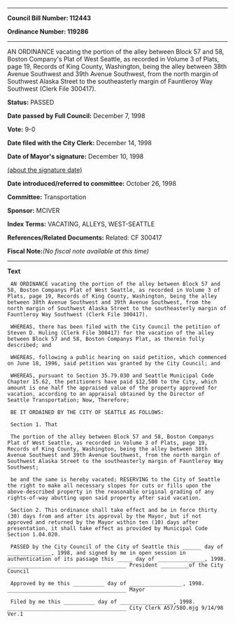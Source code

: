 

********

**Council Bill Number: 112443**
   
**Ordinance Number: 119286**
********

 AN ORDINANCE vacating the portion of the alley between Block 57 and 58, Boston Company's Plat of West Seattle, as recorded in Volume 3 of Plats, page 19, Records of King County, Washington, being the alley between 38th Avenue Southwest and 39th Avenue Southwest, from the north margin of Southwest Alaska Street to the southeasterly margin of Fauntleroy Way Southwest (Clerk File 300417).

**Status:** PASSED
   
**Date passed by Full Council:** December 7, 1998
   
**Vote:** 9-0
   
**Date filed with the City Clerk:** December 14, 1998
   
**Date of Mayor's signature:** December 10, 1998
   
[(about the signature date)](/~public/approvaldate.htm)
   
   
   
**Date introduced/referred to committee:** October 26, 1998
   
**Committee:** Transportation
   
**Sponsor:** MCIVER
   
   
**Index Terms:** VACATING, ALLEYS, WEST-SEATTLE

**References/Related Documents:** Related: CF 300417

**Fiscal Note:**_(No fiscal note available at this time)_

********

**Text**
   
```
 AN ORDINANCE vacating the portion of the alley between Block 57 and 58, Boston Companys Plat of West Seattle, as recorded in Volume 3 of Plats, page 19, Records of King County, Washington, being the alley between 38th Avenue Southwest and 39th Avenue Southwest, from the north margin of Southwest Alaska Street to the southeasterly margin of Fauntleroy Way Southwest (Clerk File 300417).

 WHEREAS, there has been filed with the City Council the petition of Steven D. Huling (Clerk File 300417) for the vacation of the alley between Block 57 and 58, Boston Companys Plat, as therein fully described; and

 WHEREAS, following a public hearing on said petition, which commenced on June 18, 1996, said petition was granted by the City Council; and

 WHEREAS, pursuant to Section 35.79.030 and Seattle Municipal Code Chapter 15.62, the petitioners have paid $12,500 to the City, which amount is one half the appraised value of the property approved for vacation, according to an appraisal obtained by the Director of Seattle Transportation; Now, Therefore;

 BE IT ORDAINED BY THE CITY OF SEATTLE AS FOLLOWS:

 Section 1. That

 The portion of the alley between Block 57 and 58, Boston Companys Plat of West Seattle, as recorded in Volume 3 of Plats, page 19, Records of King County, Washington, being the alley between 38th Avenue Southwest and 39th Avenue Southwest, from the north margin of Southwest Alaska Street to the southeasterly margin of Fauntleroy Way Southwest;

 be and the same is hereby vacated; RESERVING to the City of Seattle the right to make all necessary slopes for cuts or fills upon the above-described property in the reasonable original grading of any rights-of-way abutting upon said property after said vacation.

 Section 2. This ordinance shall take effect and be in force thirty (30) days from and after its approval by the Mayor, but if not approved and returned by the Mayor within ten (10) days after presentation, it shall take effect as provided by Municipal Code Section 1.04.020.

 PASSED by the City Council of the City of Seattle this ______ day of ______________, 1998, and signed by me in open session in authentication of its passage this _____ day of _______________, 1998. ______________________________________ President _________of the City Council

 Approved by me this __________ day of _________________, 1998. ______________________________________ Mayor

 Filed by me this __________ day of _________________, 1998. ______________________________________ City Clerk A57/58O.mjg 9/14/98 Ver.1

```
